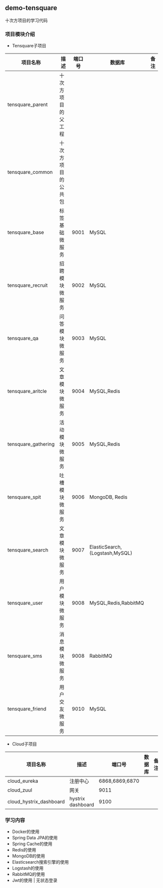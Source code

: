 ## demo-tensquare

十次方项目的学习代码


### 项目模块介绍

- Tensquare子项目

|项目名称|描述|端口号|数据库|备注|
| --- | --- | --- | --- | ---| 
| tensquare_parent | 十次方项目的父工程
| tensquare_common | 十次方项目的公共包
| tensquare_base   | 标签基础微服务 | 9001 | MySQL
| tensquare_recruit| 招聘模块微服务 | 9002 | MySQL
| tensquare_qa | 问答模块微服务 | 9003 | MySQL
| tensquare_aritcle | 文章模块微服务 | 9004 | MySQL,Redis
| tensquare_gathering | 活动模块微服务 | 9005 | MySQL,Redis
| tensquare_spit | 吐槽模块微服务 | 9006 | MongoDB, Redis
| tensquare_search | 文章模块微服务 | 9007 | ElasticSearch,(Logstash,MySQL)
| tensquare_user| 用户模块微服务| 9008 | MySQL,Redis,RabbitMQ
| tensquare_sms| 消息模块微服务| 9008 | RabbitMQ
| tensquare_friend| 用户交友微服务| 9010 | MySQL


- Cloud子项目

|项目名称|描述|端口号|数据库|备注|
| --- | --- | --- | --- | ---| 
| cloud_eureka | 注册中心 | 6868,6869,6870
| cloud_zuul | 网关 | 9011
| cloud_hystrix_dashboard | hystrix dashboard | 9100



### 学习内容

- Docker的使用
- Spring Data JPA的使用
- Spring Cache的使用
- Redis的使用
- MongoDB的使用
- Elasticsearch搜索引擎的使用
- Logstash的使用
- RabbitMQ的使用
- Jwt的使用 | 无状态登录